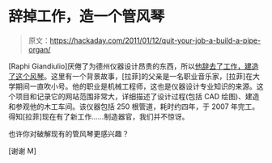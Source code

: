 # 辞掉工作，造一个管风琴

> 原文：<https://hackaday.com/2011/01/12/quit-your-job-a-build-a-pipe-organ/>

[Raphi Giandiulio]厌倦了为德州仪器设计昂贵的东西，所以[他辞去了工作，建造了这个风琴](http://www.rwgiangiulio.com/)。这里有一个背景故事，[拉菲]的父亲是一名职业音乐家，[拉菲]在大学期间一直吹小号。他的职业是机械工程师，这也是仪器设计专业知识的来源。这个项目和记录它的网站范围非常大，详细描述了设计过程(包括 CAD 绘图)、建造和参观他的木工车间。该仪器包括 250 根管道，耗时约四年，于 2007 年完工。得知[拉菲]现在有了新工作……制造器官，我们并不惊讶。

也许你对破解现有的管风琴更感兴趣？

[谢谢 M]
